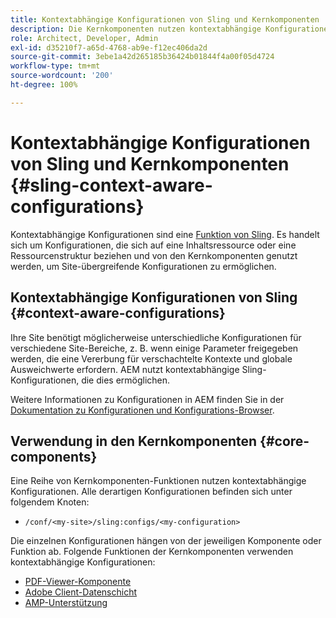 ```yaml
---
title: Kontextabhängige Konfigurationen von Sling und Kernkomponenten
description: Die Kernkomponenten nutzen kontextabhängige Konfigurationen von Sling für bestimmte Funktionen
role: Architect, Developer, Admin
exl-id: d35210f7-a65d-4768-ab9e-f12ec406da2d
source-git-commit: 3ebe1a42d265185b36424b01844f4a00f05d4724
workflow-type: tm+mt
source-wordcount: '200'
ht-degree: 100%

---
```


# Kontextabhängige Konfigurationen von Sling und Kernkomponenten {#sling-context-aware-configurations}

Kontextabhängige Konfigurationen sind eine [Funktion von Sling](https://sling.apache.org/documentation/bundles/context-aware-configuration/context-aware-configuration.html). Es handelt sich um Konfigurationen, die sich auf eine Inhaltsressource oder eine Ressourcenstruktur beziehen und von den Kernkomponenten genutzt werden, um Site-übergreifende Konfigurationen zu ermöglichen.

## Kontextabhängige Konfigurationen von Sling {#context-aware-configurations}

Ihre Site benötigt möglicherweise unterschiedliche Konfigurationen für verschiedene Site-Bereiche, z. B. wenn einige Parameter freigegeben werden, die eine Vererbung für verschachtelte Kontexte und globale Ausweichwerte erfordern. AEM nutzt kontextabhängige Sling-Konfigurationen, die dies ermöglichen.

Weitere Informationen zu Konfigurationen in AEM finden Sie in der [Dokumentation zu Konfigurationen und Konfigurations-Browser](https://docs.adobe.com/content/help/de-DE/experience-manager-cloud-service/implementing/developing/configurations.html).

## Verwendung in den Kernkomponenten {#core-components}

Eine Reihe von Kernkomponenten-Funktionen nutzen kontextabhängige Konfigurationen. Alle derartigen Konfigurationen befinden sich unter folgendem Knoten:

* `/conf/<my-site>/sling:configs/<my-configuration>`

Die einzelnen Konfigurationen hängen von der jeweiligen Komponente oder Funktion ab. Folgende Funktionen der Kernkomponenten verwenden kontextabhängige Konfigurationen:

* [PDF-Viewer-Komponente](https://github.com/adobe/aem-core-wcm-components/tree/master/content/src/content/jcr_root/apps/core/wcm/components/pdfviewer/v1/pdfviewer#context-aware-config)
* [Adobe Client-Datenschicht](/help/developing/data-layer/overview.md#installation-activation)
* [AMP-Unterstützung](https://github.com/adobe/aem-core-wcm-components/tree/master/extensions/amp)
